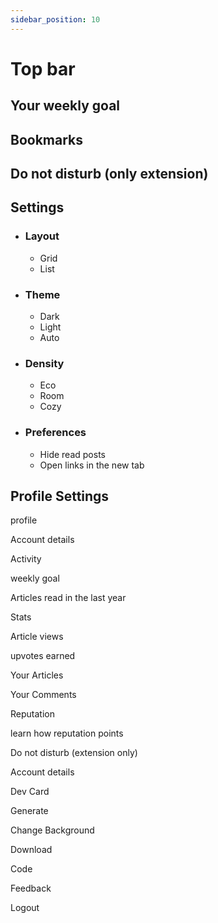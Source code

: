 ```yaml
---
sidebar_position: 10
---
```


# Top bar

## Your weekly goal

## Bookmarks

## Do not disturb (only extension)

## Settings

- ### Layout
  - Grid
  - List


- ### Theme
  - Dark
  - Light
  - Auto

- ### Density
  - Eco
  - Room
  - Cozy

- ### Preferences
  - Hide read posts
  - Open links in the new tab

## Profile Settings

profile

Account details

Activity

weekly goal

Articles read in the last year

Stats

Article views

upvotes earned

Your Articles

Your Comments

Reputation

learn how reputation points

Do not disturb (extension only)

Account details

Dev Card

Generate

Change Background

Download

Code

Feedback

Logout